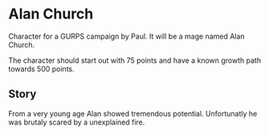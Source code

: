 # Alan Church
Character for a GURPS campaign by Paul. It will be a mage named Alan Church.

The character should start out with 75 points and have a known growth path towards 500 points.

Story
-----

From a very young age Alan showed tremendous potential. Unfortunatly
he was brutaly scared by a unexplained fire.
